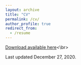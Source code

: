 ```yaml
---
layout: archive
title: "CV"
permalink: /cv/
author_profile: true
redirect_from:
  - /resume
---
```


[Download available here](https://brianreed21.github.io/files/Reed_Brian_CV_12.27.2020.pdf)<\br>

Last updated December 27, 2020.
